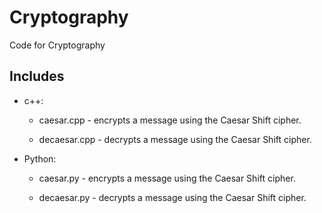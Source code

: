 # Cryptography
 Code for Cryptography

## Includes

* c++:

  * caesar.cpp - encrypts a message using the Caesar Shift cipher.

  * decaesar.cpp - decrypts a message using the Caesar Shift cipher.

* Python:
  * caesar.py - encrypts a message using the Caesar Shift cipher.

  * decaesar.py - decrypts a message using the Caesar Shift cipher.

